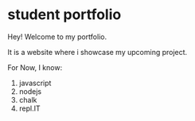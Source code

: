 # student portfolio

Hey! Welcome to my portfolio.

It is a website where i showcase my upcoming project.

For Now, I know: 

1. javascript
2. nodejs
3. chalk 
4. repl.IT

